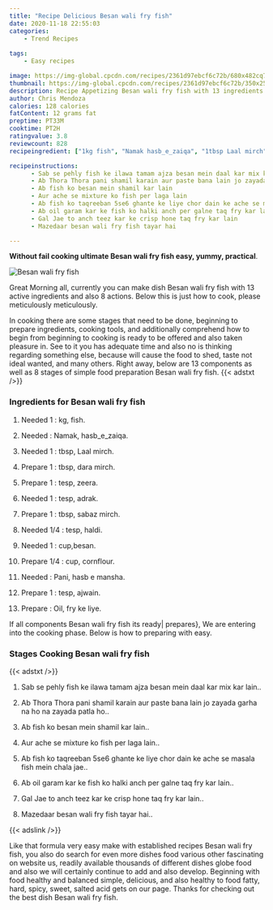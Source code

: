 ```yaml
---
title: "Recipe Delicious Besan wali fry fish"
date: 2020-11-18 22:55:03
categories:
    - Trend Recipes
    
tags:
    - Easy recipes

image: https://img-global.cpcdn.com/recipes/2361d97ebcf6c72b/680x482cq70/besan-wali-fry-fish-recipe-main-photo.jpg
thumbnail: https://img-global.cpcdn.com/recipes/2361d97ebcf6c72b/350x250cq70/besan-wali-fry-fish-recipe-main-photo.jpg
description: Recipe Appetizing Besan wali fry fish with 13 ingredients and 8 stages of easy cooking.
author: Chris Mendoza
calories: 128 calories
fatContent: 12 grams fat
preptime: PT33M
cooktime: PT2H
ratingvalue: 3.8
reviewcount: 828
recipeingredient: ["1kg fish", "Namak hasb_e_zaiqa", "1tbsp Laal mirch", "1tbsp dara mirch", "1tesp zeera", "1tesp adrak", "1tbsp sabaz mirch", "1/4tesp haldi", "1cupbesan", "1/4cup cornflour", "Pani hasb e mansha", "1tesp ajwain", "Oil fry ke liye"]

recipeinstructions: 
      - Sab se pehly fish ke ilawa tamam ajza besan mein daal kar mix kar lain 
      - Ab Thora Thora pani shamil karain aur paste bana lain jo zayada garha na ho na zayada patla ho 
      - Ab fish ko besan mein shamil kar lain 
      - Aur ache se mixture ko fish per laga lain 
      - Ab fish ko taqreeban 5se6 ghante ke liye chor dain ke ache se masala fish mein chala jae 
      - Ab oil garam kar ke fish ko halki anch per galne taq fry kar lain 
      - Gal Jae to anch teez kar ke crisp hone taq fry kar lain 
      - Mazedaar besan wali fry fish tayar hai

---
```




**Without fail cooking ultimate Besan wali fry fish easy, yummy, practical**. 


![Besan wali fry fish](https://img-global.cpcdn.com/recipes/2361d97ebcf6c72b/680x482cq70/besan-wali-fry-fish-recipe-main-photo.jpg "Besan wali fry fish")




Great Morning all, currently you can make dish Besan wali fry fish with 13 active ingredients and also 8 actions. Below this is just how to cook, please meticulously meticulously.

In cooking there are some stages that need to be done, beginning to prepare ingredients, cooking tools, and additionally comprehend how to begin from beginning to cooking is ready to be offered and also taken pleasure in. See to it you has adequate time and also no is thinking regarding something else, because will cause the food to shed, taste not ideal wanted, and many others. Right away, below are 13 components as well as 8 stages of simple food preparation Besan wali fry fish.
{{< adstxt />}}

### Ingredients for Besan wali fry fish


1. Needed 1 : kg, fish.

1. Needed  : Namak, hasb_e_zaiqa.

1. Needed 1 : tbsp, Laal mirch.

1. Prepare 1 : tbsp, dara mirch.

1. Prepare 1 : tesp, zeera.

1. Needed 1 : tesp, adrak.

1. Prepare 1 : tbsp, sabaz mirch.

1. Needed 1/4 : tesp, haldi.

1. Needed 1 : cup,besan.

1. Prepare 1/4 : cup, cornflour.

1. Needed  : Pani, hasb e mansha.

1. Prepare 1 : tesp, ajwain.

1. Prepare  : Oil, fry ke liye.



If all components Besan wali fry fish its ready| prepares}, We are entering into the cooking phase. Below is how to preparing with easy.

### Stages Cooking Besan wali fry fish

{{< adstxt />}}


1. Sab se pehly fish ke ilawa tamam ajza besan mein daal kar mix kar lain..



1. Ab Thora Thora pani shamil karain aur paste bana lain jo zayada garha na ho na zayada patla ho..



1. Ab fish ko besan mein shamil kar lain..



1. Aur ache se mixture ko fish per laga lain..



1. Ab fish ko taqreeban 5se6 ghante ke liye chor dain ke ache se masala fish mein chala jae..



1. Ab oil garam kar ke fish ko halki anch per galne taq fry kar lain..



1. Gal Jae to anch teez kar ke crisp hone taq fry kar lain..



1. Mazedaar besan wali fry fish tayar hai..





{{< adslink />}}

Like that formula very easy make with established recipes Besan wali fry fish, you also do search for even more dishes food various other fascinating on website us, readily available thousands of different dishes globe food and also we will certainly continue to add and also develop. Beginning with food healthy and balanced simple, delicious, and also healthy to food fatty, hard, spicy, sweet, salted acid gets on our page. Thanks for checking out the best dish Besan wali fry fish.
